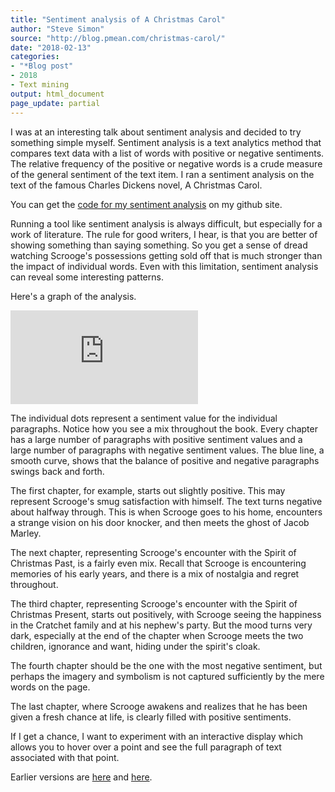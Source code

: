 ```yaml
---
title: "Sentiment analysis of A Christmas Carol"
author: "Steve Simon"
source: "http://blog.pmean.com/christmas-carol/"
date: "2018-02-13"
categories:
- "*Blog post"
- 2018
- Text mining
output: html_document
page_update: partial
---
```


I was at an interesting talk about sentiment analysis and decided to try
something simple myself. Sentiment analysis is a text analytics method
that compares text data with a list of words with positive or negative
sentiments. The relative frequency of the positive or negative words is
a crude measure of the general sentiment of the text item. I ran a
sentiment analysis on the text of the famous Charles Dickens novel, A
Christmas Carol.

<!---More--->

You can get the [code for my sentiment
analysis](https://github.com/pmean/text-mining-examples) on my github
site.

Running a tool like sentiment analysis is always difficult, but
especially for a work of literature. The rule for good writers, I hear,
is that you are better of showing something than saying something. So
you get a sense of dread watching Scrooge's possessions getting sold off
that is much stronger than the impact of individual words. Even with
this limitation, sentiment analysis can reveal some interesting
patterns.

Here's a graph of the analysis.

![Graph of sentiment
analysis](http://www.pmean.com/18/images.sentiment.html)

The individual dots represent a sentiment value for the individual
paragraphs. Notice how you see a mix throughout the book. Every chapter
has a large number of paragraphs with positive sentiment values and a
large number of paragraphs with negative sentiment values. The blue
line, a smooth curve, shows that the balance of positive and negative
paragraphs swings back and forth.

The first chapter, for example, starts out slightly positive. This may
represent Scrooge's smug satisfaction with himself. The text turns
negative about halfway through. This is when Scrooge goes to his home,
encounters a strange vision on his door knocker, and then meets the
ghost of Jacob Marley.

The next chapter, representing Scrooge's encounter with the Spirit of
Christmas Past, is a fairly even mix. Recall that Scrooge is
encountering memories of his early years, and there is a mix of
nostalgia and regret throughout.

The third chapter, representing Scrooge's encounter with the Spirit of
Christmas Present, starts out positively, with Scrooge seeing the
happiness in the Cratchet family and at his nephew's party. But the mood
turns very dark, especially at the end of the chapter when Scrooge meets
the two children, ignorance and want, hiding under the spirit's cloak.

The fourth chapter should be the one with the most negative sentiment,
but perhaps the imagery and symbolism is not captured sufficiently by
the mere words on the page.

The last chapter, where Scrooge awakens and realizes that he has been
given a fresh chance at life, is clearly filled with positive
sentiments.

If I get a chance, I want to experiment with an interactive display
which allows you to hover over a point and see the full paragraph of
text associated with that point.


Earlier versions are [here][sim1] and [here][sim2].
 
[sim1]: http://blog.pmean.com/christmas-carol/
[sim2]: http://new.pmean.com/christmas-carol/
 
